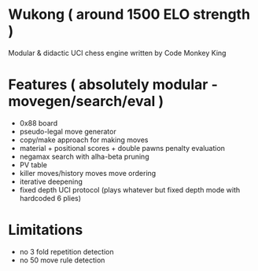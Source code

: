 # Wukong ( around 1500 ELO strength )
Modular & didactic UCI chess engine written by Code Monkey King

# Features ( absolutely modular - movegen/search/eval )
  - 0x88 board
  - pseudo-legal move generator
  - copy/make approach for making moves
  - material + positional scores + double pawns penalty evaluation
  - negamax search with alha-beta pruning
  - PV table
  - killer moves/history moves move ordering
  - iterative deepening
  - fixed depth UCI protocol (plays whatever but fixed depth mode with hardcoded 6 plies)

# Limitations
  - no 3 fold repetition detection
  - no 50 move rule detection
